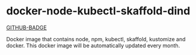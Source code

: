 # docker-node-kubectl-skaffold-dind

[GITHUB-BADGE](https://github.com/ngaxavi/docker-node-kubectl-skaffold-dind/workflows/docker-build/badge.svg)

Docker image that contains node, npm, kubectl, skaffold, kustomize and docker. This docker image will be automatically updated every month.
